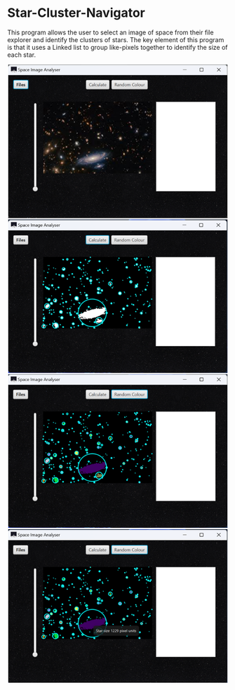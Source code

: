 # Star-Cluster-Navigator
 This program allows the user to select an image of space from their file explorer and identify the clusters of stars. The key element of this program is that it uses a Linked list to group like-pixels together to identify the size of each star. 


<div align="center">
  <img src="images/image1.png" alt="Image 1" width="500" height="350"/>
</div>






<div align="center">
  <img src="images/image2.png" alt="Image 2" width="500" height="350"/>
</div>






<div align="center">
  <img src="images/image3.png" alt="Image 3" width="500" height="350"/>
</div>






<div align="center">
  <img src="images/image4.png" alt="Image 4" width="500" height="350"/>
</div>


